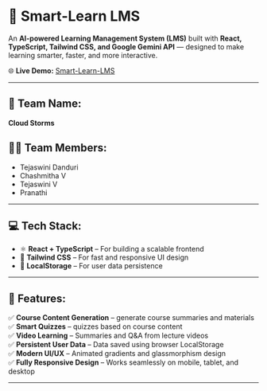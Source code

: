 # 🌟 Smart-Learn LMS

An **AI-powered Learning Management System (LMS)** built with **React, TypeScript, Tailwind CSS, and Google Gemini API** — designed to make learning smarter, faster, and more interactive.

🌐 **Live Demo:** [Smart-Learn-LMS](https://smart-learn-lms-nine.vercel.app/#/)

---

## 🧠 Team Name:
**Cloud Storms**

## 👩‍💻 Team Members:
- Tejaswini Danduri  
- Chashmitha V  
- Tejaswini V  
- Pranathi  

---

## 💻 Tech Stack:
- ⚛️ **React + TypeScript** – For building a scalable frontend  
- 🎨 **Tailwind CSS** – For fast and responsive UI design  
- 💾 **LocalStorage** – For user data persistence  

---

## 🚀 Features:  
✅ **Course Content Generation** – generate course summaries and materials  
✅ **Smart Quizzes** – quizzes based on course content  
✅ **Video Learning** – Summaries and Q&A from lecture videos  
✅ **Persistent User Data** – Data saved using browser LocalStorage  
✅ **Modern UI/UX** – Animated gradients and glassmorphism design  
✅ **Fully Responsive Design** – Works seamlessly on mobile, tablet, and desktop  

---

